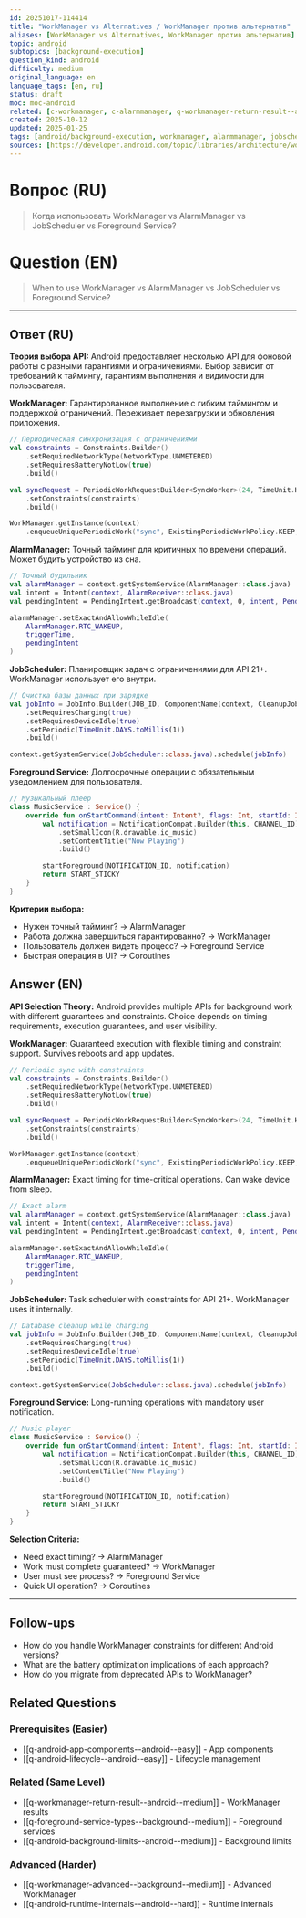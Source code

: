 ```yaml
---
id: 20251017-114414
title: "WorkManager vs Alternatives / WorkManager против альтернатив"
aliases: [WorkManager vs Alternatives, WorkManager против альтернатив]
topic: android
subtopics: [background-execution]
question_kind: android
difficulty: medium
original_language: en
language_tags: [en, ru]
status: draft
moc: moc-android
related: [c-workmanager, c-alarmmanager, q-workmanager-return-result--android--medium]
created: 2025-10-12
updated: 2025-01-25
tags: [android/background-execution, workmanager, alarmmanager, jobscheduler, foreground-service, difficulty/medium]
sources: [https://developer.android.com/topic/libraries/architecture/workmanager]
---
```


# Вопрос (RU)
> Когда использовать WorkManager vs AlarmManager vs JobScheduler vs Foreground Service?

# Question (EN)
> When to use WorkManager vs AlarmManager vs JobScheduler vs Foreground Service?

---

## Ответ (RU)

**Теория выбора API:**
Android предоставляет несколько API для фоновой работы с разными гарантиями и ограничениями. Выбор зависит от требований к таймингу, гарантиям выполнения и видимости для пользователя.

**WorkManager:**
Гарантированное выполнение с гибким таймингом и поддержкой ограничений. Переживает перезагрузки и обновления приложения.

```kotlin
// Периодическая синхронизация с ограничениями
val constraints = Constraints.Builder()
    .setRequiredNetworkType(NetworkType.UNMETERED)
    .setRequiresBatteryNotLow(true)
    .build()

val syncRequest = PeriodicWorkRequestBuilder<SyncWorker>(24, TimeUnit.HOURS)
    .setConstraints(constraints)
    .build()

WorkManager.getInstance(context)
    .enqueueUniquePeriodicWork("sync", ExistingPeriodicWorkPolicy.KEEP, syncRequest)
```

**AlarmManager:**
Точный тайминг для критичных по времени операций. Может будить устройство из сна.

```kotlin
// Точный будильник
val alarmManager = context.getSystemService(AlarmManager::class.java)
val intent = Intent(context, AlarmReceiver::class.java)
val pendingIntent = PendingIntent.getBroadcast(context, 0, intent, PendingIntent.FLAG_IMMUTABLE)

alarmManager.setExactAndAllowWhileIdle(
    AlarmManager.RTC_WAKEUP,
    triggerTime,
    pendingIntent
)
```

**JobScheduler:**
Планировщик задач с ограничениями для API 21+. WorkManager использует его внутри.

```kotlin
// Очистка базы данных при зарядке
val jobInfo = JobInfo.Builder(JOB_ID, ComponentName(context, CleanupJobService::class.java))
    .setRequiresCharging(true)
    .setRequiresDeviceIdle(true)
    .setPeriodic(TimeUnit.DAYS.toMillis(1))
    .build()

context.getSystemService(JobScheduler::class.java).schedule(jobInfo)
```

**Foreground Service:**
Долгосрочные операции с обязательным уведомлением для пользователя.

```kotlin
// Музыкальный плеер
class MusicService : Service() {
    override fun onStartCommand(intent: Intent?, flags: Int, startId: Int): Int {
        val notification = NotificationCompat.Builder(this, CHANNEL_ID)
            .setSmallIcon(R.drawable.ic_music)
            .setContentTitle("Now Playing")
            .build()

        startForeground(NOTIFICATION_ID, notification)
        return START_STICKY
    }
}
```

**Критерии выбора:**
- Нужен точный тайминг? → AlarmManager
- Работа должна завершиться гарантированно? → WorkManager
- Пользователь должен видеть процесс? → Foreground Service
- Быстрая операция в UI? → Coroutines

## Answer (EN)

**API Selection Theory:**
Android provides multiple APIs for background work with different guarantees and constraints. Choice depends on timing requirements, execution guarantees, and user visibility.

**WorkManager:**
Guaranteed execution with flexible timing and constraint support. Survives reboots and app updates.

```kotlin
// Periodic sync with constraints
val constraints = Constraints.Builder()
    .setRequiredNetworkType(NetworkType.UNMETERED)
    .setRequiresBatteryNotLow(true)
    .build()

val syncRequest = PeriodicWorkRequestBuilder<SyncWorker>(24, TimeUnit.HOURS)
    .setConstraints(constraints)
    .build()

WorkManager.getInstance(context)
    .enqueueUniquePeriodicWork("sync", ExistingPeriodicWorkPolicy.KEEP, syncRequest)
```

**AlarmManager:**
Exact timing for time-critical operations. Can wake device from sleep.

```kotlin
// Exact alarm
val alarmManager = context.getSystemService(AlarmManager::class.java)
val intent = Intent(context, AlarmReceiver::class.java)
val pendingIntent = PendingIntent.getBroadcast(context, 0, intent, PendingIntent.FLAG_IMMUTABLE)

alarmManager.setExactAndAllowWhileIdle(
    AlarmManager.RTC_WAKEUP,
    triggerTime,
    pendingIntent
)
```

**JobScheduler:**
Task scheduler with constraints for API 21+. WorkManager uses it internally.

```kotlin
// Database cleanup while charging
val jobInfo = JobInfo.Builder(JOB_ID, ComponentName(context, CleanupJobService::class.java))
    .setRequiresCharging(true)
    .setRequiresDeviceIdle(true)
    .setPeriodic(TimeUnit.DAYS.toMillis(1))
    .build()

context.getSystemService(JobScheduler::class.java).schedule(jobInfo)
```

**Foreground Service:**
Long-running operations with mandatory user notification.

```kotlin
// Music player
class MusicService : Service() {
    override fun onStartCommand(intent: Intent?, flags: Int, startId: Int): Int {
        val notification = NotificationCompat.Builder(this, CHANNEL_ID)
            .setSmallIcon(R.drawable.ic_music)
            .setContentTitle("Now Playing")
            .build()

        startForeground(NOTIFICATION_ID, notification)
        return START_STICKY
    }
}
```

**Selection Criteria:**
- Need exact timing? → AlarmManager
- Work must complete guaranteed? → WorkManager
- User must see process? → Foreground Service
- Quick UI operation? → Coroutines

---

## Follow-ups

- How do you handle WorkManager constraints for different Android versions?
- What are the battery optimization implications of each approach?
- How do you migrate from deprecated APIs to WorkManager?

## Related Questions

### Prerequisites (Easier)
- [[q-android-app-components--android--easy]] - App components
- [[q-android-lifecycle--android--easy]] - Lifecycle management

### Related (Same Level)
- [[q-workmanager-return-result--android--medium]] - WorkManager results
- [[q-foreground-service-types--background--medium]] - Foreground services
- [[q-android-background-limits--android--medium]] - Background limits

### Advanced (Harder)
- [[q-workmanager-advanced--background--medium]] - Advanced WorkManager
- [[q-android-runtime-internals--android--hard]] - Runtime internals

